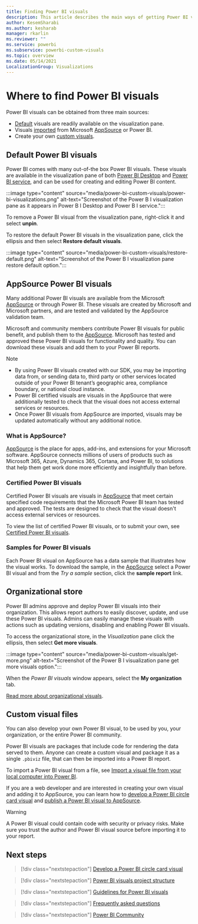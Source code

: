 ```yaml
---
title: Finding Power BI visuals
description: This article describes the main ways of getting Power BI visuals. 
author: KesemSharabi
ms.author: kesharab
manager: rkarlin
ms.reviewer: ""
ms.service: powerbi
ms.subservice: powerbi-custom-visuals
ms.topic: overview
ms.date: 05/14/2021
LocalizationGroup: Visualizations
---
```


# Where to find Power BI visuals

Power BI visuals can be obtained from three main sources:

* [Default](#default-power-bi-visuals) visuals are readily available on the visualization pane.
* Visuals [imported](#appsource-power-bi-visuals) from Microsoft [AppSource](https://nam06.safelinks.protection.outlook.com/?url=https%3A%2F%2Fappsource.microsoft.com%2Fen-us%2Fmarketplace%2Fapps%3Fpage%3D1%26product%3Dpower-bi-visuals&data=02%7C01%7CKesem.Sharabi%40microsoft.com%7C6d9286afacb3468d4cde08d740b76694%7C72f988bf86f141af91ab2d7cd011db47%7C1%7C0%7C637049028749147718&sdata=igWm0e1vXdgGcbyvngQBrHQVAkahPnxPC1ZhUPntGI8%3D&reserved=0) or Power BI.
* Create your own [custom visuals](#custom-visual-files).

## Default Power BI visuals

Power BI comes with many out-of-the box Power BI visuals. These visuals are available in the visualization pane of both [Power BI Desktop](https://powerbi.microsoft.com/desktop/) and [Power BI service](https://app.powerbi.com), and can be used for creating and editing Power BI content.

:::image type="content" source="media/power-bi-custom-visuals/power-bi-visualizations.png" alt-text="Screenshot of the Power B I visualization pane as it appears in Power B I Desktop and Power B I service.":::

To remove a Power BI visual from the visualization pane, right-click it and select **unpin**.

To restore the default Power BI visuals in the visualization pane, click the ellipsis and then select **Restore default visuals**.

:::image type="content" source="media/power-bi-custom-visuals/restore-default.png" alt-text="Screenshot of the Power B I visualization pane restore default option.":::

## AppSource Power BI visuals

Many additional Power BI visuals are available from the Microsoft [AppSource](https://nam06.safelinks.protection.outlook.com/?url=https%3A%2F%2Fappsource.microsoft.com%2Fen-us%2Fmarketplace%2Fapps%3Fpage%3D1%26product%3Dpower-bi-visuals&data=02%7C01%7CKesem.Sharabi%40microsoft.com%7C6d9286afacb3468d4cde08d740b76694%7C72f988bf86f141af91ab2d7cd011db47%7C1%7C0%7C637049028749147718&sdata=igWm0e1vXdgGcbyvngQBrHQVAkahPnxPC1ZhUPntGI8%3D&reserved=0) or through Power BI. These visuals are created by Microsoft and Microsoft partners, and are tested and validated by the AppSource validation team.

Microsoft and community members contribute Power BI visuals for public benefit, and publish them to the [AppSource](https://appsource.microsoft.com/marketplace/apps?product=power-bi-visuals). Microsoft has tested and approved these Power BI visuals for functionality and quality. You can download these visuals and add them to your Power BI reports.

>[!NOTE]
>
> * By using Power BI visuals created with our SDK, you may be importing data from, or sending data to, third party or other services located outside of your Power BI tenant’s geographic area, compliance boundary, or national cloud instance.
> * Power BI certified visuals are visuals in the AppSource that were additionally tested to check that the visual does not access external services or resources.
> * Once Power BI visuals from AppSource are imported, visuals may be updated automatically without any additional notice.

### What is AppSource?

[AppSource](https://appsource.microsoft.com/marketplace/apps?product=power-bi-visuals) is the place for apps, add-ins, and extensions for your Microsoft software. AppSource connects millions of users of products such as Microsoft 365, Azure, Dynamics 365, Cortana, and Power BI, to solutions that help them get work done more efficiently and insightfully than before.

### Certified Power BI visuals

Certified Power BI visuals are visuals in [AppSource](https://nam06.safelinks.protection.outlook.com/?url=https%3A%2F%2Fappsource.microsoft.com%2Fen-us%2Fmarketplace%2Fapps%3Fpage%3D1%26product%3Dpower-bi-visuals&data=02%7C01%7CKesem.Sharabi%40microsoft.com%7C6d9286afacb3468d4cde08d740b76694%7C72f988bf86f141af91ab2d7cd011db47%7C1%7C0%7C637049028749147718&sdata=igWm0e1vXdgGcbyvngQBrHQVAkahPnxPC1ZhUPntGI8%3D&reserved=0) that meet certain specified code requirements that the Microsoft Power BI team has tested and approved. The tests are designed to check that the visual doesn't access external services or resources.

To view the list of certified Power BI visuals, or to submit your own, see [Certified Power BI visuals](power-bi-custom-visuals-certified.md).

### Samples for Power BI visuals

Each Power BI visual on AppSource has a data sample that illustrates how the visual works. To download the sample, in the [AppSource](https://nam06.safelinks.protection.outlook.com/?url=https%3A%2F%2Fappsource.microsoft.com%2Fen-us%2Fmarketplace%2Fapps%3Fpage%3D1%26product%3Dpower-bi-visuals&data=02%7C01%7CKesem.Sharabi%40microsoft.com%7C6d9286afacb3468d4cde08d740b76694%7C72f988bf86f141af91ab2d7cd011db47%7C1%7C0%7C637049028749147718&sdata=igWm0e1vXdgGcbyvngQBrHQVAkahPnxPC1ZhUPntGI8%3D&reserved=0) select a Power BI visual and from the *Try a sample* section, click the **sample report** link.

## Organizational store

Power BI admins approve and deploy Power BI visuals into their organization. This allows report authors to easily discover, update, and use these Power BI visuals. Admins can easily manage these visuals with actions such as updating versions, disabling and enabling Power BI visuals.

To access the organizational store, in the *Visualization* pane click the ellipsis, then select **Get more visuals**.

:::image type="content" source="media/power-bi-custom-visuals/get-more.png" alt-text="Screenshot of the Power B I visualization pane get more visuals option.":::

When the *Power BI visuals* window appears, select the **My organization** tab.

[Read more about organizational visuals](power-bi-custom-visuals-organization.md).

## Custom visual files

You can also develop your own Power BI visual, to be used by you, your organization, or the entire Power BI community.

Power BI visuals are packages that include code for rendering the data served to them. Anyone can create a custom visual and package it as a single `.pbiviz` file, that can then be imported into a Power BI report.

To import a Power BI visual from a file, see [Import a visual file from your local computer into Power BI](import-visual.md#import-a-visual-file-from-your-local-computer-into-power-bi).

If you are a web developer and are interested in creating your own visual and adding it to AppSource, you can learn how to [develop a Power BI circle card visual](develop-circle-card.md) and [publish a Power BI visual to AppSource](office-store.md).

> [!WARNING]
> A Power BI visual could contain code with security or privacy risks. Make sure you trust the author and Power BI visual source before importing it to your report.

## Next steps

>[!div class="nextstepaction"]
>[Develop a Power BI circle card visual](develop-circle-card.md)

>[!div class="nextstepaction"]
>[Power BI visuals project structure](visual-project-structure.md)

>[!div class="nextstepaction"]
>[Guidelines for Power BI visuals](guidelines-powerbi-visuals.md)

>[!div class="nextstepaction"]
>[Frequently asked questions](power-bi-custom-visuals-faq.yml)

>[!div class="nextstepaction"]
>[Power BI Community](https://community.powerbi.com/)

